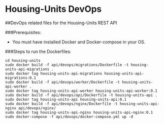 # Housing-Units DevOps
##DevOps related files for the Housing-Units REST API

###Prerequisites:
- You must have installed Docker and Docker-compose in your OS.

###Steps to run the Dockerfiles:

    cd housing-units
    sudo docker build -f api/devops/migrations/Dockerfile -t housing-units-api-migrations .
    sudo docker tag housing-units-api-migrations housing-units-api-migrations:0.1
    sudo docker build -f api/devops/worker/Dockerfile -t housing-units-api-worker .
    sudo docker tag housing-units-api-worker housing-units-api-worker:0.1
    sudo docker build -f api/devops/api/Dockerfile -t housing-units-api .
    sudo docker tag housing-units-api housing-units-api:0.1
    sudo docker build -f api/devops/nginx/Dockerfile -t housing-units-api-nginx api/devops/nginx/
    sudo docker tag housing-units-api-nginx housing-units-api-nginx:0.1
    sudo docker-compose -f api/devops/docker-compose.yml up -d
